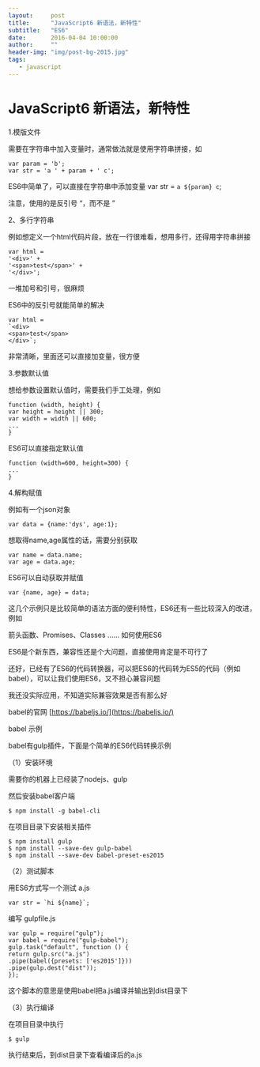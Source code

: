 ```yaml
---
layout:     post
title:      "JavaScript6 新语法，新特性"
subtitle:   "ES6"
date:       2016-04-04 10:00:00
author:     ""
header-img: "img/post-bg-2015.jpg"
tags:
   - javascript
---
```



 

# JavaScript6 新语法，新特性

1.模版文件

需要在字符串中加入变量时，通常做法就是使用字符串拼接，如

    var param = 'b';
    var str = 'a ' + param + ' c';

ES6中简单了，可以直接在字符串中添加变量
    var str = `a ${param} c`;

注意，使用的是反引号 “，而不是 ”

2、多行字符串

例如想定义一个html代码片段，放在一行很难看，想用多行，还得用字符串拼接

    var html =
    '<div>' +
    '<span>test</span>' +
    '</div>';
一堆加号和引号，很麻烦

ES6中的反引号就能简单的解决

    var html =
    `<div>
    <span>test</span>
    </div>`;
非常清晰，里面还可以直接加变量，很方便

3.参数默认值

想给参数设置默认值时，需要我们手工处理，例如

    function (width, height) {
    var height = height || 300;
    var width = width || 600;
    ...
    }
ES6可以直接指定默认值

    function (width=600, height=300) {
    ...
    }

4.解构赋值

例如有一个json对象

    var data = {name:'dys', age:1};
想取得name,age属性的话，需要分别获取

    var name = data.name;
    var age = data.age;
ES6可以自动获取并赋值

    var {name, age} = data;
这几个示例只是比较简单的语法方面的便利特性，ES6还有一些比较深入的改进，例如

箭头函数、Promises、Classes ……
如何使用ES6

ES6是个新东西，兼容性还是个大问题，直接使用肯定是不可行了

还好，已经有了ES6的代码转换器，可以把ES6的代码转为ES5的代码（例如 babel），可以让我们使用ES6，又不担心兼容问题

我还没实际应用，不知道实际兼容效果是否有那么好

babel的官网 [https://babeljs.io/](https://babeljs.io/)

babel 示例

babel有gulp插件，下面是个简单的ES6代码转换示例

（1）安装环境

需要你的机器上已经装了nodejs、gulp

然后安装babel客户端

    $ npm install -g babel-cli
在项目目录下安装相关插件

    $ npm install gulp
    $ npm install --save-dev gulp-babel
    $ npm install --save-dev babel-preset-es2015

（2）测试脚本

用ES6方式写一个测试 a.js

    var str = `hi ${name}`;
编写 gulpfile.js

    var gulp = require("gulp");
    var babel = require("gulp-babel");
    gulp.task("default", function () {
    return gulp.src("a.js")
    .pipe(babel({presets: ['es2015']}))
    .pipe(gulp.dest("dist"));
    });
这个脚本的意思是使用babel把a.js编译并输出到dist目录下

（3）执行编译

在项目目录中执行

    $ gulp
执行结束后，到dist目录下查看编译后的a.js